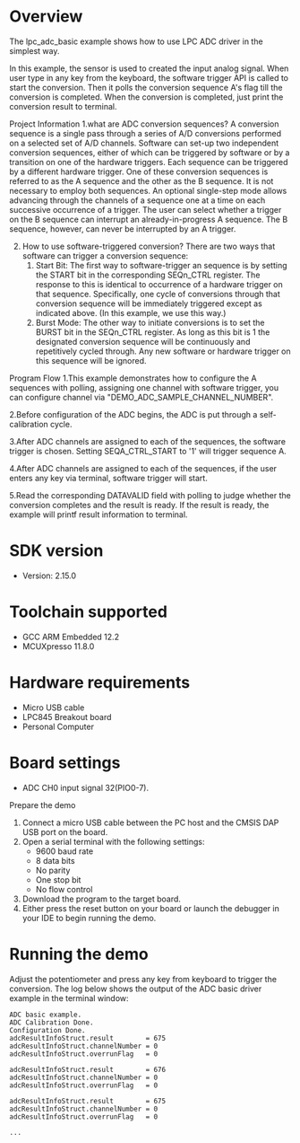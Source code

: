 Overview
========

The lpc_adc_basic example shows how to use LPC ADC driver in the simplest way.

In this example, the sensor is used to created the input analog signal. 
When user type in any key from the keyboard, the software trigger API is called to start the conversion. 
Then it polls the conversion sequence A's flag till the conversion is completed. When the conversion is 
completed, just print the conversion result to terminal.

Project Information
1.what are ADC conversion sequences?
  A conversion sequence is a single pass through a series of A/D conversions performed on a selected set of
  A/D channels. Software can set-up two independent conversion sequences, either of which can be triggered 
  by software or by a transition on one of the hardware triggers. Each sequence can be triggered by a different 
  hardware trigger. One of these conversion sequences is referred to as the A sequence and the other as the B
  sequence. It is not necessary to employ both sequences. An optional single-step mode allows advancing through
  the channels of a sequence one at a time on each successive occurrence of a trigger. The user can select whether
  a trigger on the B sequence can interrupt an already-in-progress A sequence. The B sequence, however, can never be
  interrupted by an A trigger.
  
2. How to use software-triggered conversion?
   There are two ways that software can trigger a conversion sequence:
      1. Start Bit: The first way to software-trigger an sequence is by setting the START bit in
         the corresponding SEQn_CTRL register. The response to this is identical to
         occurrence of a hardware trigger on that sequence. Specifically, one cycle of
         conversions through that conversion sequence will be immediately triggered except
         as indicated above. (In this example, we use this way.)
      2. Burst Mode: The other way to initiate conversions is to set the BURST bit in the
         SEQn_CTRL register. As long as this bit is 1 the designated conversion sequence will
         be continuously and repetitively cycled through. Any new software or hardware trigger
         on this sequence will be ignored.
  
Program Flow
1.This example demonstrates how to configure the A sequences with polling, assigning one channel with software
  trigger, you can configure channel via "DEMO_ADC_SAMPLE_CHANNEL_NUMBER".
  
2.Before configuration of the ADC begins, the ADC is put through a self-calibration cycle.  
  
3.After ADC channels are assigned to each of the sequences, the software trigger is chosen. Setting 
  SEQA_CTRL_START to '1' will trigger sequence A.
  
4.After ADC channels are assigned to each of the sequences, if the user enters any key via terminal, software trigger will start. 

5.Read the corresponding DATAVALID field with polling to judge whether the conversion completes and the result is ready.
  If the result is ready, the example will printf result information to terminal.

SDK version
===========
- Version: 2.15.0

Toolchain supported
===================
- GCC ARM Embedded  12.2
- MCUXpresso  11.8.0

Hardware requirements
=====================
- Micro USB cable
- LPC845 Breakout board
- Personal Computer

Board settings
==============
- ADC CH0 input signal 32(PIO0-7).

Prepare the demo
1.  Connect a micro USB cable between the PC host and the CMSIS DAP USB port on the board.
2.  Open a serial terminal with the following settings:
    - 9600 baud rate
    - 8 data bits
    - No parity
    - One stop bit
    - No flow control
3.  Download the program to the target board.
4.  Either press the reset button on your board or launch the debugger in your IDE to begin running the demo.

Running the demo
================
Adjust the potentiometer and press any key from keyboard to trigger the conversion.
The log below shows the output of the ADC basic driver example in the terminal window:
~~~~~~~~~~~~~~~~~~~~~~~~~~~~~~~~~~~
ADC basic example.
ADC Calibration Done.
Configuration Done.
adcResultInfoStruct.result        = 675
adcResultInfoStruct.channelNumber = 0
adcResultInfoStruct.overrunFlag   = 0

adcResultInfoStruct.result        = 676
adcResultInfoStruct.channelNumber = 0
adcResultInfoStruct.overrunFlag   = 0

adcResultInfoStruct.result        = 675
adcResultInfoStruct.channelNumber = 0
adcResultInfoStruct.overrunFlag   = 0

...
~~~~~~~~~~~~~~~~~~~~~~~~~~~~~~~~~~~

